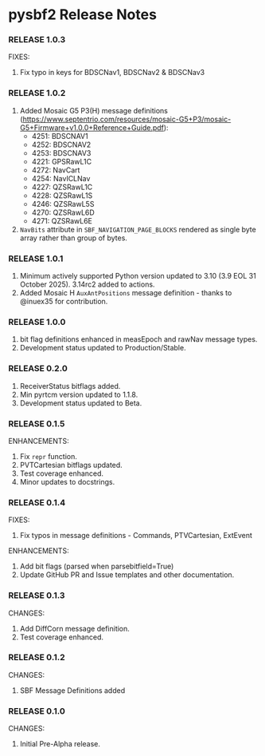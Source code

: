 # pysbf2 Release Notes

### RELEASE 1.0.3

FIXES:

1. Fix typo in keys for BDSCNav1, BDSCNav2 & BDSCNav3

### RELEASE 1.0.2

1. Added Mosaic G5 P3(H) message definitions
   (https://www.septentrio.com/resources/mosaic-G5+P3/mosaic-G5+Firmware+v1.0.0+Reference+Guide.pdf):
    - 4251: BDSCNAV1
    - 4252: BDSCNAV2
    - 4253: BDSCNAV3
    - 4221: GPSRawL1C
    - 4272: NavCart
    - 4254: NavICLNav
    - 4227: QZSRawL1C
    - 4228: QZSRawL1S
    - 4246: QZSRawL5S
    - 4270: QZSRawL6D
    - 4271: QZSRawL6E
1. `NavBits` attribute in `SBF_NAVIGATION_PAGE_BLOCKS` rendered as single byte array rather than group of bytes.

### RELEASE 1.0.1

1. Minimum actively supported Python version updated to 3.10 (3.9 EOL 31 October 2025). 3.14rc2 added to actions.
1. Added Mosaic H `AuxAntPositions` message definition - thanks to @inuex35 for contribution.

### RELEASE 1.0.0

1. bit flag definitions enhanced in measEpoch and rawNav message types.
1. Development status updated to Production/Stable.

### RELEASE 0.2.0

1. ReceiverStatus bitflags added.
1. Min pyrtcm version updated to 1.1.8.
1. Development status updated to Beta.

### RELEASE 0.1.5

ENHANCEMENTS:

1. Fix `repr` function.
1. PVTCartesian bitflags updated.
1. Test coverage enhanced.
1. Minor updates to docstrings.

### RELEASE 0.1.4

FIXES:

1. Fix typos in message definitions - Commands, PTVCartesian, ExtEvent

ENHANCEMENTS:

1. Add bit flags (parsed when parsebitfield=True)
1. Update GitHub PR and Issue templates and other documentation.

### RELEASE 0.1.3

CHANGES:

1. Add DiffCorn message definition.
1. Test coverage enhanced.

### RELEASE 0.1.2

CHANGES:

1. SBF Message Definitions added

### RELEASE 0.1.0

CHANGES:

1. Initial Pre-Alpha release.

